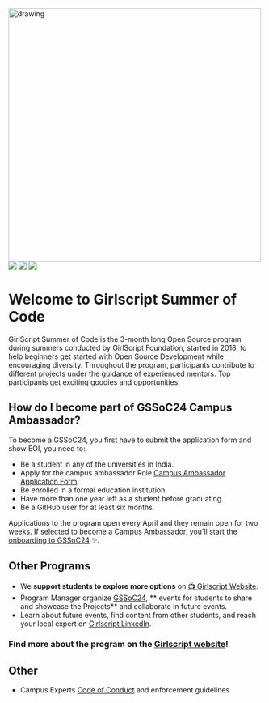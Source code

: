 <img src="https://raw.githubusercontent.com/girlscript/gssoc-assets/main/Logos/GS_logo_White.png#gh-dark-mode-only" alt="drawing" width="500"/>
<a href="https://github.com/girlscript"><img src="https://img.shields.io/badge/Girlscript GitHub%20-%231DA1F2.svg?&style=for-the-badge&logo=GitHub&logoColor=white&color=grey"></a> <a href="https://twitter.com/girlscriptsoc"><img src="https://img.shields.io/badge/Twitter%20-%231DA1F2.svg?&style=for-the-badge&logo=Twitter&logoColor=white"></a>  <a href="https://www.facebook.com/girlscriptsoc/"><img src="https://img.shields.io/badge/Facebook%20-%231DA1F2.svg?&style=for-the-badge&logo=Facebook&logoColor=white&color=0573e7"></a>

# Welcome to Girlscript Summer of Code

GirlScript Summer of Code is the 3-month long Open Source program during summers conducted by GirlScript Foundation, started in 2018, to help beginners get started with Open Source Development while encouraging diversity. Throughout the program, participants contribute to different projects under the guidance of experienced mentors. Top participants get exciting goodies and opportunities.

## How do I become part of GSSoC24 Campus Ambassador?

To become a GSSoC24, you first have to submit the application form and show EOI, you need to:
- Be a student in any of the universities in India.
- Apply for the campus ambassador Role [Campus Ambassador Application Form](https://swiy.co/campus-ambassador).
- Be enrolled in a  formal education institution.
- Have more than one year left as a student before graduating.
- Be a GitHub user for at least six months.

Applications to the program open every April and they remain open for two weeks. If selected to become a Campus Ambassador, you'll start the [onboarding to GSSoC24](https://gssoc.girlscript.tech/) ✨.

## Other Programs
- We **support students to explore more options** on [📺 Girlscript Website](https://gssoc.girlscript.tech/).
- Program Manager organize [GSSoC24](https://gssoc.girlscript.tech/), ** events for students to share and showcase the Projects** and collaborate in future events.
- Learn about future events, find content from other students, and reach your local expert on [Girlscript LinkedIn](https://www.linkedin.com/company/girlscriptsoc).

### Find more about the program on the [Girlscript website](https://gssoc.girlscript.tech/)!

## Other
- Campus Experts [Code of Conduct](https://github.com/GSSoC24/.github/CODE_OF_CONDUCT.md) and enforcement guidelines
